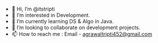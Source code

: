 - 👋 Hi, I’m @itstripti
- 👀 I’m interested in Development.
- 🌱 I’m currently learning DS & Algo in Java.
- 💞️ I’m looking to collaborate on development projects.
- 📫 How to reach me : Email - agrawaltripti452@gmail.com

<!---
itschikki/itschikki is a ✨ special ✨ repository because its `README.md` (this file) appears on your GitHub profile.
You can click the Preview link to take a look at your changes.
--->
